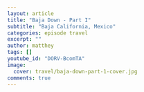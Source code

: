 ```yaml
---
layout: article
title: "Baja Down - Part I"
subtitle: "Baja California, Mexico"
categories: episode travel
excerpt: ""
author: matthey
tags: []
youtube_id: "DORV-BcomTA"
image:
  cover: travel/baja-down-part-1-cover.jpg
comments: true
---
```

